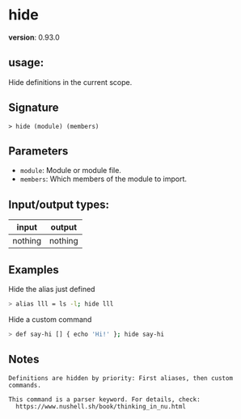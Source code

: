 # hide

**version**: 0.93.0

## **usage**:

Hide definitions in the current scope.

## Signature

`> hide (module) (members)`

## Parameters

- `module`: Module or module file.
- `members`: Which members of the module to import.

## Input/output types:

| input   | output  |
| ------- | ------- |
| nothing | nothing |

## Examples

Hide the alias just defined

```bash
> alias lll = ls -l; hide lll
```

Hide a custom command

```bash
> def say-hi [] { echo 'Hi!' }; hide say-hi
```

## Notes

```text
Definitions are hidden by priority: First aliases, then custom commands.

This command is a parser keyword. For details, check:
  https://www.nushell.sh/book/thinking_in_nu.html
```

